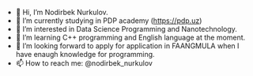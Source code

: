- 👋 Hi, I’m Nodirbek Nurkulov.
- 🔭 I’m currently studying in PDP academy (https://pdp.uz)
- 👀 I’m interested in Data Science Programming and Nanotechnology. 
- 🌱 I’m learning C++ programming and English language at the moment.
- 💞️ I’m looking forward to apply for application in FAANGMULA when I have enaugh knowledge for programming.
- 📫 How to reach me: @nodirbek_nurkulov

<!---
nodirbek3534/nodirbek3534 is a ✨ special ✨ repository because its `README.md` (this file) appears on your GitHub profile.
You can click the Preview link to take a look at your changes.
--->
